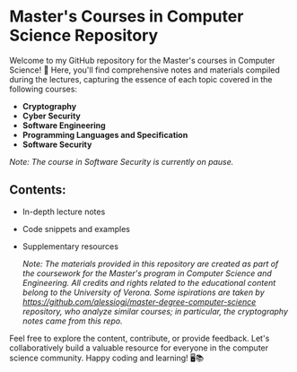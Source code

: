 # Master's Courses in Computer Science Repository

Welcome to my GitHub repository for the Master's courses in Computer Science! 🚀 Here, you'll find comprehensive notes and materials compiled during the lectures, capturing the essence of each topic covered in the following courses:

- **Cryptography**
- **Cyber Security**
- **Software Engineering**
- **Programming Languages and Specification**
- **Software Security**

*Note: The course in Software Security is currently on pause.*

## Contents:
- In-depth lecture notes
- Code snippets and examples
- Supplementary resources

  *Note: The materials provided in this repository are created as part of the coursework for the Master's program in Computer Science and Engineering. All credits and rights related to the educational content belong to the University of Verona. Some ispirations are taken by https://github.com/alessiogj/master-degree-computer-science repository, who analyze similar courses; in particular, the cryptography notes came from this repo.*

Feel free to explore the content, contribute, or provide feedback. Let's collaboratively build a valuable resource for everyone in the computer science community. Happy coding and learning! 🖥️📚
